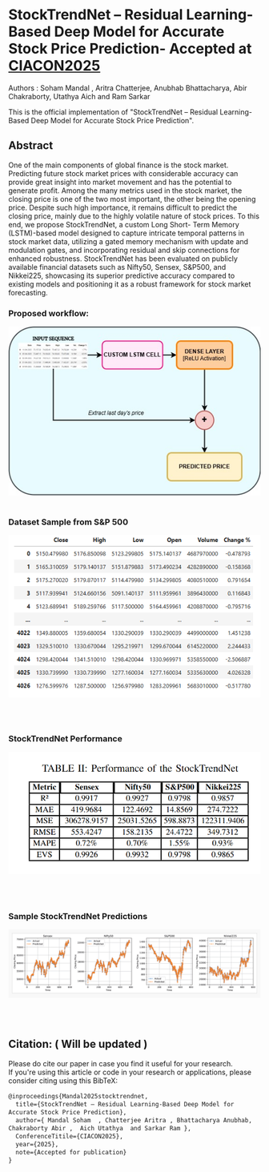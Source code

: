 # StockTrendNet – Residual Learning-Based Deep Model for Accurate Stock Price Prediction- Accepted at [CIACON2025](https://ciacon.in/)

Authors :  Soham Mandal , Aritra Chatterjee, Anubhab Bhattacharya, Abir Chakraborty, Utathya Aich and Ram Sarkar

This is the official implementation of "StockTrendNet – Residual Learning-Based
Deep Model for Accurate Stock Price
Prediction".

## Abstract
One of the main components of global finance is the stock market. Predicting future stock market prices with considerable accuracy can provide great insight into market movement and has the potential to generate profit. Among the many metrics used in the stock market, the closing price is one of the two most important, the other
being the opening price. Despite such high importance, it remains difficult to predict the closing price, mainly due to the highly volatile nature of stock prices. To this end, we propose StockTrendNet, a custom Long Short- Term Memory (LSTM)-based model designed to capture
intricate temporal patterns in stock market data, utilizing a gated memory mechanism with update and modulation gates, and incorporating residual and skip connections for enhanced robustness. StockTrendNet has been evaluated on publicly available financial datasets such as Nifty50, Sensex, S&P500, and Nikkei225, showcasing its superior predictive accuracy compared to existing models and positioning it as a robust framework for stock market
forecasting.


### Proposed workflow:
![Description](Figures/Workflow_diagram.jpg)
<br/>
<br/>


### Dataset Sample from S&P 500

<p>
  <img src="Figures/preprocessed_data.png" width="600"/>
</p>
<br/>
<br/>

### StockTrendNet Performance

<p>
  <img src="Figures/performance.png" width="600"/>
</p>

<br/>
<br/>

### Sample StockTrendNet Predictions

<p>
  <img src="Figures/combined_plot.png" width="800"/>
</p>
<br/>
<br/>

## Citation: ( Will be updated )
Please do cite our paper in case you find it useful for your research.<br/>
If you're using this article or code in your research or applications, please consider citing using this BibTeX:<br/>
```
@inproceedings{Mandal2025stocktrendnet,
  title={StockTrendNet – Residual Learning-Based Deep Model for Accurate Stock Price Prediction},
  author={ Mandal Soham  , Chatterjee Aritra , Bhattacharya Anubhab, Chakraborty Abir ,  Aich Utathya  and Sarkar Ram },
  ConferenceTitile={CIACON2025},
  year={2025},
  note={Accepted for publication}
}
```
<br/>

